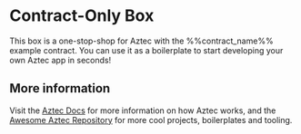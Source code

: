 # Contract-Only Box

This box is a one-stop-shop for Aztec with the %%contract_name%% example contract. You can use it as a boilerplate to start developing your own Aztec app in seconds!

## More information

Visit the [Aztec Docs](https://docs.aztec.network) for more information on how Aztec works, and the [Awesome Aztec Repository](https://github.com/AztecProtocol/awesome-aztec) for more cool projects, boilerplates and tooling.
